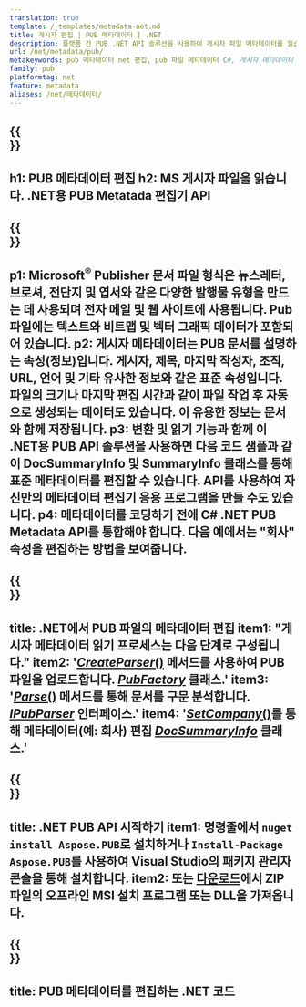 ```yaml
---
translation: true
template: /_templates/metadata-net.md
title: 게시자 편집 | PUB 메타데이터 | .NET
description: 플랫폼 간 PUB .NET API 솔루션을 사용하여 게시자 파일 메타데이터를 읽습니다. 온프레미스 .NET API를 사용하면 SummaryInfo 및 DocSummaryInfo 속성에 액세스할 수 있습니다.
url: /net/metadata/pub/
metakeywords: pub 메타데이터 net 편집, pub 파일 메타데이터 C#, 게시자 메타데이터 편집기 .net, pub 파일 메타데이터 읽기 C#, pub 메타데이터 .net 읽기
family: pub
platformtag: net
feature: metadata
aliases: /net/메타데이터/
---
```


{{<section banner>}}
---
h1: PUB 메타데이터 편집
h2: MS 게시자 파일을 읽습니다. .NET용 PUB Metatada 편집기 API
---

{{<section overview>}}
---
p1: Microsoft<sup>®</sup> Publisher 문서 파일 형식은 뉴스레터, 브로셔, 전단지 및 엽서와 같은 다양한 발행물 유형을 만드는 데 사용되며 전자 메일 및 웹 사이트에 사용됩니다. Pub 파일에는 텍스트와 비트맵 및 벡터 그래픽 데이터가 포함되어 있습니다.
p2: 게시자 메타데이터는 PUB 문서를 설명하는 속성(정보)입니다. 게시자, 제목, 마지막 작성자, 조직, URL, 언어 및 기타 유사한 정보와 같은 표준 속성입니다. 파일의 크기나 마지막 편집 시간과 같이 파일 작업 후 자동으로 생성되는 데이터도 있습니다. 이 유용한 정보는 문서와 함께 저장됩니다.
p3: 변환 및 읽기 기능과 함께 이 .NET용 PUB API 솔루션을 사용하면 다음 코드 샘플과 같이 DocSummaryInfo 및 SummaryInfo 클래스를 통해 표준 메타데이터를 편집할 수 있습니다. API를 사용하여 자신만의 메타데이터 편집기 응용 프로그램을 만들 수도 있습니다.
p4: 메타데이터를 코딩하기 전에 C# .NET PUB Metadata API를 통합해야 합니다. 다음 예에서는 "회사" 속성을 편집하는 방법을 보여줍니다.
---

{{<section feature1>}}
---
title: .NET에서 PUB 파일의 메타데이터 편집
item1: "게시자 메타데이터 읽기 프로세스는 다음 단계로 구성됩니다."
item2: '[*CreateParser*()](https://reference.aspose.com/pub/net/aspose.pub/pubfactory/createparser/) 메서드를 사용하여 PUB 파일을 업로드합니다. [*PubFactory*](https://reference.aspose.com/pub/net/aspose.pub/pubfactory/) 클래스.'
item3: '[*Parse*()](https://reference.aspose.com/pub/net/aspose.pub/ipubparser/parse/) 메서드를 통해 문서를 구문 분석합니다. [*IPubParser*](https://reference.aspose.com/pub/net/aspose.pub/ipubparser/) 인터페이스.'
item4: '[*SetCompany*()](https://reference.aspose.com/pub/net/aspose.pub/docsummaryinfo/setcompany/)를 통해 메타데이터(예: 회사) 편집 [*DocSummaryInfo*](https://reference.aspose.com/pub/net/aspose.pub/docsummaryinfo/) 클래스.'
---

{{<section feature2>}}
---
title: .NET PUB API 시작하기
item1: 명령줄에서 ```nuget install Aspose.PUB```로 설치하거나 ```Install-Package Aspose.PUB```를 사용하여 Visual Studio의 패키지 관리자 콘솔을 통해 설치합니다.
item2: 또는 [다운로드](https://releases.aspose.com/pub/net/)에서 ZIP 파일의 오프라인 MSI 설치 프로그램 또는 DLL을 가져옵니다.
---

{{<section codeexample>}}
---
title: PUB 메타데이터를 편집하는 .NET 코드
---